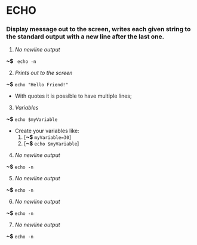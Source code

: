 # ECHO

### Display message out to the  screen, writes each given string to the standard output with a new line after the last one.

1. _No newline output_

**~$** ``` echo -n```


2. _Prints out to the screen_

**~$** ```echo "Hello Friend!"```


* With quotes it is possible to have multiple lines;


3. _Variables_

**~$** ```echo $myVariable```


* Create your variables like:
	1. [**~$** ```myVariable=30```]
	2. [**~$** ```echo $myVariable```]



4. _No newline output_

**~$** ```echo -n```


5. _No newline output_

**~$** ```echo -n```


6. _No newline output_

**~$** ```echo -n```


7. _No newline output_

**~$** ```echo -n```


